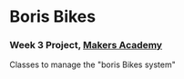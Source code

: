 Boris Bikes
=============

### Week 3 Project, [Makers Academy](http://www.makersacademy.com/)

Classes to manage the "boris Bikes system"
